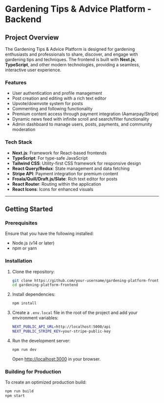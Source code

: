 # Gardening Tips & Advice Platform - Backend

## Project Overview
The Gardening Tips & Advice Platform is designed for gardening enthusiasts and professionals to share, discover, and engage with gardening tips and techniques. The frontend is built with **Next.js**, **TypeScript**, and other modern technologies, providing a seamless, interactive user experience.

### Features
- User authentication and profile management
- Post creation and editing with a rich text editor
- Upvote/downvote system for posts
- Commenting and following functionality
- Premium content access through payment integration (Aamarpay/Stripe)
- Dynamic news feed with infinite scroll and search/filter functionality
- Admin dashboard to manage users, posts, payments, and community moderation

### Tech Stack
- **Next.js**: Framework for React-based frontends
- **TypeScript**: For type-safe JavaScript
- **Tailwind CSS**: Utility-first CSS framework for responsive design
- **React Query/Redux**: State management and data fetching
- **Stripe API**: Payment integration for premium content
- **Froala/Quill/Draft.js/Slate**: Rich text editor for posts
- **React Router**: Routing within the application
- **React Icons**: Icons for enhanced visuals

---

## Getting Started

### Prerequisites
Ensure that you have the following installed:
- Node.js (v14 or later)
- npm or yarn

### Installation

1. Clone the repository:

    ```bash
    git clone https://github.com/your-username/gardening-platform-frontend.git
    cd gardening-platform-frontend
    ```

2. Install dependencies:

    ```bash
    npm install
    ```

3. Create a `.env.local` file in the root of the project and add your environment variables:

    ```bash
    NEXT_PUBLIC_API_URL=http://localhost:5000/api
    NEXT_PUBLIC_STRIPE_KEY=your-stripe-public-key
    ```

4. Run the development server:

    ```bash
    npm run dev
    ```

    Open [http://localhost:3000](http://localhost:3000) in your browser.

### Building for Production

To create an optimized production build:

```bash
npm run build
npm start
